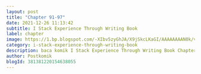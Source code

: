 ```yaml
---
layout: post 
title: "Chapter 91-97"
date: 2021-12-26 11:13:42
subtitle: I Stack Experience Through Writing Book
label: chapter
image: https://1.bp.blogspot.com/-XIbv5zyGhJA/X9jSkcLKaGI/AAAAAAAAN0k/vvq5BI2iJ_4-lGNsqex6UY-IakDpf9ZqwCLcBGAsYHQ/s72-c/21-1590080284.jpg
category: i-stack-experience-through-writing-book
description: baca komik I Stack Experience Through Writing Book Chapter 91-97 bahasa indonesia 
author: Postkomik
blogId: 381381220154638055
---
```

